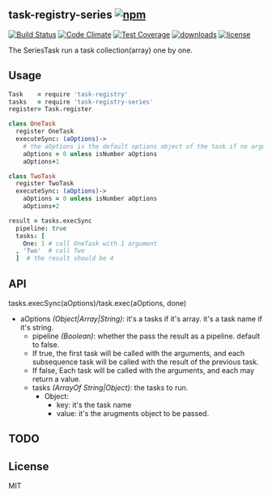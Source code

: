 ## task-registry-series [![npm](https://img.shields.io/npm/v/task-registry-series.svg)](https://npmjs.org/package/task-registry-series)

[![Build Status](https://img.shields.io/travis/snowyu/task-registry-series.js/master.svg)](http://travis-ci.org/snowyu/task-registry-series.js)
[![Code Climate](https://codeclimate.com/github/snowyu/task-registry-series.js/badges/gpa.svg)](https://codeclimate.com/github/snowyu/task-registry-series.js)
[![Test Coverage](https://codeclimate.com/github/snowyu/task-registry-series.js/badges/coverage.svg)](https://codeclimate.com/github/snowyu/task-registry-series.js/coverage)
[![downloads](https://img.shields.io/npm/dm/task-registry-series.svg)](https://npmjs.org/package/task-registry-series)
[![license](https://img.shields.io/npm/l/task-registry-series.svg)](https://npmjs.org/package/task-registry-series)

The SeriesTask run a task collection(array) one by one.

## Usage

```coffee
Task    = require 'task-registry'
tasks   = require 'task-registry-series'
register= Task.register

class OneTask
  register OneTask
  executeSync: (aOptions)->
    # the aOptions is the default options object of the task if no arguments passed.
    aOptions = 0 unless isNumber aOptions
    aOptions+1

class TwoTask
  register TwoTask
  executeSync: (aOptions)->
    aOptions = 0 unless isNumber aOptions
    aOptions+2

result = tasks.execSync
  pipeline: true
  tasks: [
    One: 1 # call OneTask with 1 argument
  , 'Two'  # call Two
  ]  # the result should be 4
```

## API

tasks.execSync(aOptions)/task.exec(aOptions, done)

* aOptions *(Object|Array|String)*: it's a tasks if it's array.
  it's a task name if it's string.
  * pipeline *(Boolean)*: whether the pass the result as a pipeline. default to false.
   * If true, the first task will be called with the arguments, and each subsequence task will be called with the result of the previous task.
   * If false, Each task will be called with the arguments, and each may return a value.
  * tasks *(ArrayOf String|Object)*: the tasks to run.
    * Object:
      * key: it's the task name
      * value: it's the arugments object to be passed.



## TODO


## License

MIT
